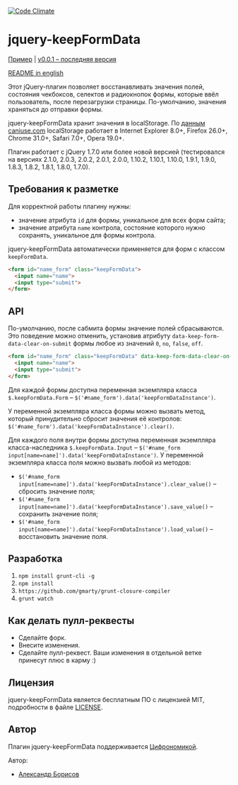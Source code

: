 [![Code Climate](https://codeclimate.com/github/aishek/jquery-keepFormData.png)](https://codeclimate.com/github/aishek/jquery-keepFormData)

jquery-keepFormData
===================

[Пример](http://aishek.github.io/jquery-keepFormData/) | [v0.0.1 – последняя версия](https://github.com/aishek/jquery-keepFormData/releases/tag/v0.0.1)

[README in english](https://github.com/aishek/jquery-keepFormData)

Этот jQuery-плагин позволяет восстанавливать значения полей, состояния чекбоксов, селектов и радиокнопок формы, которые ввёл пользователь, после перезагрузки страницы. По-умолчанию, значения храняться до отправки формы. 

jquery-keepFormData хранит значения в localStorage. По [данным caniuse.com](http://caniuse.com/#search=localStorage) localStorage работает в Internet Explorer 8.0+, Firefox 26.0+, Chrome 31.0+, Safari 7.0+, Opera 19.0+.

Плагин работает с jQuery 1.7.0 или более новой версией (тестировался на версиях 2.1.0, 2.0.3, 2.0.2, 2.0.1, 2.0.0, 1.10.2, 1.10.1, 1.10.0, 1.9.1, 1.9.0, 1.8.3, 1.8.2, 1.8.1, 1.8.0, 1.7.0).

## Требования к разметке

Для корректной работы плагину нужны:

* значение атрибута `id` для формы, уникальное для всех форм сайта;
* значение атрибута `name` контрола, состояние которого нужно сохранять, уникальное для формы контрола.

jquery-keepFormData автоматически применяется для форм с классом `keepFormData`.

```html
<form id="name_form" class="keepFormData">
  <input name="name">
  <input type="submit">
</form>
```

## API

По-умолчанию, после сабмита формы значение полей сбрасываются. Это поведение можно отменить, установив атрибуту `data-keep-form-data-clear-on-submit` формы любое из значений `0`, `no`, `false`, `off`.

```html
<form id="name_form" class="keepFormData" data-keep-form-data-clear-on-submit="no">
  <input name="name">
  <input type="submit">
</form>
```

Для каждой формы доступна переменная экземпляра класса `$.keepFormData.Form` – `$('#name_form').data('keepFormDataInstance')`.

У переменной экземпляра класса формы можно вызвать метод, который принудительно сбросит значения её контролов: `$('#name_form').data('keepFormDataInstance').clear()`.

Для каждого поля внутри формы доступна переменная экземпляра класса-наследника `$.keepFormData.Input` – `$('#name_form input[name=name]').data('keepFormDataInstance')`. У переменной экземпляра класса поля можно вызвать любой из методов:

* `$('#name_form input[name=name]').data('keepFormDataInstance').clear_value()` – сбросить значение поля;
* `$('#name_form input[name=name]').data('keepFormDataInstance').save_value()` – сохранить значение поля;
* `$('#name_form input[name=name]').data('keepFormDataInstance').load_value()` – восстановить значение поля.

## Разработка

1. `npm install grunt-cli -g`
2. `npm install`
3. `https://github.com/gmarty/grunt-closure-compiler`
4. `grunt watch`

## Как делать пулл-реквесты

* Сделайте форк.
* Внесите изменения.
* Сделайте пулл-реквест. Ваши изменения в отдельной ветке принесут плюс в карму :)

## Лицензия

jquery-keepFormData является бесплатным ПО с лицензией MIT, подробности в файле [LICENSE](https://github.com/aishek/jquery-keepFormData/blob/master/LICENSE).

## Автор

Плагин jquery-keepFormData поддерживается [Цифрономикой](http://cifronomika.ru/).

Автор:

* [Александр Борисов](https://github.com/aishek)